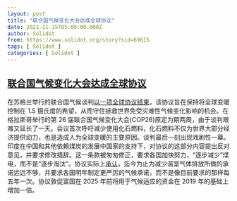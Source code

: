 ```yaml
---
layout: post
title: "联合国气候变化大会达成全球协议"
date: 2021-11-15T05:09:00.000Z
author: Solidot
from: https://www.solidot.org/story?sid=69615
tags: [ Solidot ]
categories: [ Solidot ]
---
```

<!--1636952940000-->
[联合国气候变化大会达成全球协议](https://www.solidot.org/story?sid=69615)
------

<div>
在苏格兰举行的联合国气候谈判<a href="https://cn.reuters.com/article/wrapup-cop26-deal-1113-sat-idCNKBS2I0022" target="_blank">以一项全球协议结束</a>，该协议旨在保持将全球变暖控制在 1.5 摄氏度的希望，从而守住拯救世界免受灾难性气候变化影响的机会。在格拉斯哥举行的第 26 届联合国气候变化大会(COP26)原定为期两周，由于谈判艰难又延长了一天。会议首次呼吁减少使用化石燃料，化石燃料不仅为世界大部分经济提供动力，也是造成人为全球变暖的主要原因。谈判最后一刻出现戏剧性一幕。印度在中国和其他依赖煤炭的发展中国家的支持下，对协议的这部分内容提出反对意见，并要求修改措辞。这一条款被匆匆修正，要求各国加快努力，“逐步减少”煤电，而不是“逐步淘汰”。协议实际上<a href="https://www.nytimes.com/2021/11/13/climate/cop26-glasgow-climate-agreement.html" target="_blank">承认</a>，迄今为止为减少温室气体排放所做的承诺远远不够，并要求各国明年制定更严厉的气候承诺，而不是像目前要求的那样每五年一次。协议敦促富国在 2025 年前将用于气候适应的资金在 2019 年的基础上增加一倍。
</div>
